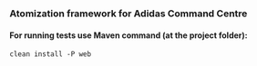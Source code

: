 ### Atomization framework for Adidas Command Centre 

#### For running tests use Maven command (at the project folder):

    clean install -P web